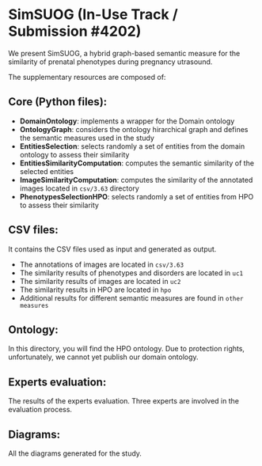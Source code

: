 # SimSUOG (In-Use Track / Submission #4202)

We present SimSUOG, a hybrid graph-based semantic measure for the similarity of prenatal phenotypes during pregnancy utrasound.

The supplementary resources are composed of:

## Core (Python files):

* **DomainOntology**: implements a wrapper for the Domain ontology
* **OntologyGraph**: considers the ontology hirarchical graph and defines the semantic measures used in the study
* **EntitiesSelection**: selects randomly a set of entities from the domain ontology to assess their similarity
* **EntitiesSimilarityComputation**: computes the semantic similarity of the selected entities
* **ImageSimilarityComputation**: computes the similarity of the annotated images located in `csv/3.63` directory
* **PhenotypesSelectionHPO**: selects randomly a set of entities from HPO to assess their similarity

## CSV files:

It contains the CSV files used as input and generated as output.
* The annotations of images are located in `csv/3.63`
* The similarity results of phenotypes and disorders are located in `uc1` 
* The similarity results of images are located in `uc2` 
* The similarity results in HPO are located in `hpo`
* Additional results for different semantic measures are found in `other measures`


## Ontology:

In this directory, you will find the HPO ontology. Due to protection rights, unfortunately, we cannot yet publish our domain ontology.


## Experts evaluation:

The results of the experts evaluation. Three experts are involved in the evaluation process.


## Diagrams:

All the diagrams generated for the study.




